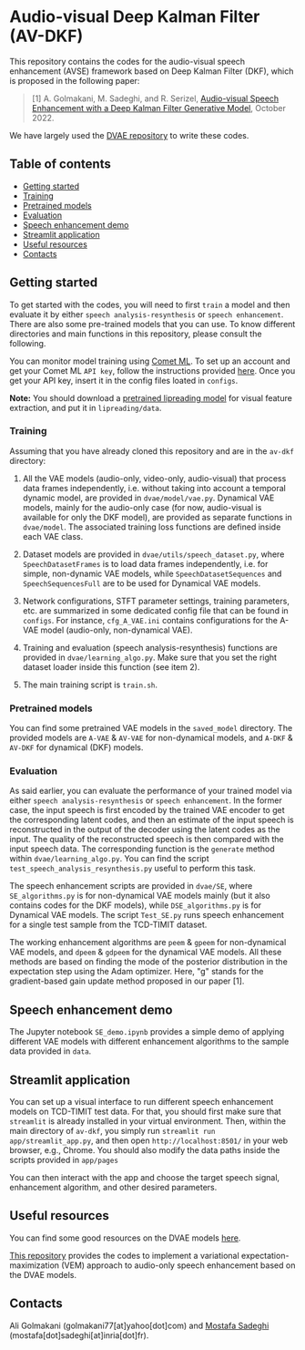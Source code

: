 # Audio-visual Deep Kalman Filter (AV-DKF)

This repository contains the codes for the audio-visual speech enhancement (AVSE) framework based on Deep Kalman Filter (DKF), which is proposed in the following paper:

> [1] A. Golmakani, M. Sadeghi, and R. Serizel, [Audio-visual Speech Enhancement with a Deep Kalman Filter Generative Model](https://arxiv.org/abs/2211.00988), October 2022.

We have largely used the [DVAE repository](https://github.com/XiaoyuBIE1994/DVAE) to write these codes.

## Table of contents

  - [Getting started](#getting-started)
  - [Training](#training)
  - [Pretrained models](#pretrained-models)
  - [Evaluation](#vvaluation)
  - [Speech enhancement demo](#speech-enhancement-demo)
  - [Streamlit application](#streamlit-application)
  - [Useful resources](#useful-resources)
  - [Contacts](#contacts)
  
## Getting started

To get started with the codes, you will need to first `train` a model and then evaluate it by either `speech analysis-resynthesis` or `speech enhancement`. There are also some pre-trained models that you can use. To know different directories and main functions in this repository, please consult the following. 

You can monitor model training using [Comet ML](https://www.comet.com/). To set up an account and get your Comet ML `API key`, follow the instructions provided [here](https://www.comet.com/docs/v2/guides/getting-started/quickstart/). Once you get your API key, insert it in the config files loated in `configs`.

**Note:** You should download a [pretrained lipreading model](https://github.com/mpc001/Lipreading_using_Temporal_Convolutional_Networks#model-zoo) for visual feature extraction, and put it in `lipreading/data`.

### Training

Assuming that you have already cloned this repository and are in the `av-dkf` directory:

1. All the VAE models (audio-only, video-only, audio-visual) that process data frames independently, i.e. without taking into account a temporal dynamic model, are provided in `dvae/model/vae.py`. Dynamical VAE models, mainly for the audio-only case (for now, audio-visual is available for only the DKF model), are provided as separate functions in `dvae/model`. The associated training loss functions are defined inside each VAE class.

2. Dataset models are provided in `dvae/utils/speech_dataset.py`, where `SpeechDatasetFrames` is to load data frames independently, i.e. for simple, non-dynamic VAE models, while `SpeechDatasetSequences` and `SpeechSequencesFull` are to be used for Dynamical VAE models.

3. Network configurations, STFT parameter settings, training parameters, etc. are summarized in some dedicated config file that can be found in `configs`. For instance, `cfg_A_VAE.ini` contains configurations for the A-VAE model (audio-only, non-dynamical VAE).

4. Training and evaluation (speech analysis-resynthesis) functions are provided in `dvae/learning_algo.py`. Make sure that you set the right dataset loader inside this function (see item 2).

5. The main training script is `train.sh`.

### Pretrained models

You can find some pretrained VAE models in the `saved_model` directory. The provided models are `A-VAE` & `AV-VAE` for non-dynamical models, and `A-DKF` & `AV-DKF` for dynamical (DKF) models.

### Evaluation

As said earlier, you can evaluate the performance of your trained model via either `speech analysis-resynthesis` or `speech enhancement`. In the former case, the input speech is first encoded by the trained VAE encoder to get the corresponding latent codes, and then an estimate of the input speech is reconstructed in the output of the decoder using the latent codes as the input. The quality of the reconstructed speech is then compared with the input speech data. The corresponding function is the `generate` method within `dvae/learning_algo.py`. You can find the script `test_speech_analysis_resynthesis.py` useful to perform this task.

The speech enhancement scripts are provided in `dvae/SE`, where `SE_algorithms.py` is for non-dynamical VAE models mainly (but it also contains codes for the DKF models), while `DSE_algorithms.py` is for Dynamical VAE models. The script `Test_SE.py` runs speech enhancement for a single test sample from the TCD-TIMIT dataset.

The working enhancement algorithms are `peem` & `gpeem` for non-dynamical VAE models, and `dpeem` & `gdpeem` for the dynamical VAE models. All these methods are based on finding the mode of the posterior distribution in the expectation step using the Adam optimizer. Here, "g" stands for the gradient-based gain update method proposed in our paper [1].

## Speech enhancement demo

The Jupyter notebook `SE_demo.ipynb` provides a simple demo of applying different VAE models with different enhancement algorithms to the sample data provided in `data`.

## Streamlit application

You can set up a visual interface to run different speech enhancement models on TCD-TIMIT test data. For that, you should first make sure that `streamlit` is already installed in your virtual environment. Then, within the main directory of `av-dkf`, you simply run `streamlit run app/streamlit_app.py`, and then open `http://localhost:8501/` in your web browser, e.g., Chrome. You should also modify the data paths inside the scripts provided in `app/pages`

You can then interact with the app and choose the target speech signal, enhancement algorithm, and other desired parameters.

## Useful resources

You can find some good resources on the DVAE models [here](https://dynamicalvae.github.io/).

[This repository](https://github.com/XiaoyuBIE1994/DVAE_SE) provides the codes to implement a variational expectation-maximization (VEM) approach to audio-only speech enhancement based on the DVAE models.

## Contacts

Ali Golmakani (golmakani77[at]yahoo[dot]com) and [Mostafa Sadeghi](https://msaadeghii.github.io/) (mostafa[dot]sadeghi[at]inria[dot]fr).
